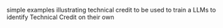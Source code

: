 simple examples illustrating technical credit to be used to train a LLMs to identify Technical Credit on their own
